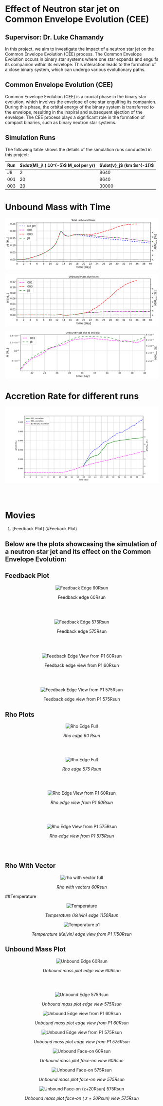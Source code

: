 
# Effect of Neutron star jet on Common Envelope Evolution (CEE)
## Supervisor: Dr. Luke Chamandy

In this project, we aim to investigate the impact of a neutron star jet on the Common Envelope Evolution (CEE) process. The Common Envelope Evolution occurs in binary star systems where one star expands and engulfs its companion within its envelope. This interaction leads to the formation of a close binary system, which can undergo various evolutionary paths.

## Common Envelope Evolution (CEE)

Common Envelope Evolution (CEE) is a crucial phase in the binary star evolution, which involves the envelope of one star engulfing its companion. During this phase, the orbital energy of the binary system is transferred to the envelope, resulting in the inspiral and subsequent ejection of the envelope. The CEE process plays a significant role in the formation of compact binaries, such as binary neutron star systems.

## Simulation Runs

The following table shows the details of the simulation runs conducted in this project:

| Run | \$\dot{M}_j\ ( 10^{-5}$ M_sol per yr)  | \$\dot{v}_j\$ (km \$s^{-1})\$ |
| --- | ---------- | ---------- |
| J8  | 2          | 8640       |
| 001 | 20         | 8640       |
| 003 | 20         | 30000      |


# Unbound Mass with Time

<p align="center">
<img src="/Plots/Total Unbound Mass.png" alt="Total Unbound Mass" align="center">
<p>

<p align="center">
<img src="/Plots/Total Unbound Mass due to jet only.png" alt="Total Unbound Mass jet only" align="center">
<p>

<p align="center">
<img src="/Plots/Unbound Mass due to jet in log (difference).png" alt="Difference in run 001 and J8" align="center">
<p>

# Accretion Rate for different runs
<p align="center">
<img src="/Plots/Accretion rate_2023-08-28 .png" alt="Accretion rate for different runs" align="center">
<p>


<br><br>
# Movies
1. [Feedback Plot] (#Feeback Plot)


## Below are the plots showcasing the simulation of a neutron star jet and its effect on the Common Envelope Evolution:



## Feedback Plot

<p align="center">
<img src="/Plots/Feedback%20Plots/Feedback_edge_60Rsun.gif" alt="Feedback Edge 60Rsun" align="center">
<p>
<p align="center">Feedback edge 60Rsun</p>

<br> <br>

<p align="center">
<img src="/Plots/Feedback%20Plots/Feedback_edge_575Rsun.gif" alt="Feedback Edge 575Rsun" align="center">
<p>
<p align="center">Feedback edge 575Rsun</p>

<br><br>

<p align="center">
<img src="/Plots/Feedback%20Plots/Feedback_edge_P1_60Rsun.gif" alt="Feedback Edge View from P1 60Rsun" align="center">
<p>
<p align="center">Feedback edge view from P1 60Rsun</p>

<br><br>

<p align="center">
<img src="/Plots/Feedback%20Plots/Feedback_edge_P1_575Rsun.gif" alt="Feedback Edge View from P1 575Rsun" align="center">
<p>
<p align="center">Feedback edge view from P1 575Rsun</p>



## Rho Plots


<p align="center">
  <img src="/Plots/Rho/rho_edge_60Rsun.gif" alt="Rho Edge Full">
</p>
<p align="center"><em>Rho edge 60 Rsun </em></p>

<br><br>

<p align="center">
  <img src="/Plots/Rho/rho_edge_575Rsun.gif" alt="Rho Edge Full">
</p>
<p align="center"><em>Rho edge 575 Rsun</em></p>

<br><br>

<p align="center">
  <img src="/Plots/Rho/rho_edge_P1_60Rsun.gif" alt="Rho Edge View from P1 60Rsun">
</p>
<p align="center"><em>Rho edge view from P1 60Rsun</em></p>

<br><br>

<p align="center">
  <img src="/Plots/Rho/rho_edge_P1_575Rsun.gif" alt="Rho Edge View from P1 575Rsun">
</p>
<p align="center"><em>Rho edge view from P1 575Rsun</em></p>

<br><br>

## Rho With Vector

<p align="center">
  <img src="/Plots/Other_Plots/rho_with_vectors_edge_P1_60Rsun.gif" alt="rho with vector full">
</p>
<p align="center"><em>Rho with vectors 60Rsun </em></p>

##Temperature

<p align="center">
  <img src="/Plots/Other_Plots/temperature_edge_1150.gif" alt="Temperature">
</p>
<p align="center"><em>Temperature (Kelvin) edge 1150Rsun  </em></p>

<p align="center">
  <img src="/Plots/Other_Plots/temperature_edge_p1_575.gif" alt="Temperature p1">
</p>
<p align="center"><em>Temperature (Kelvin) edge view from P1 1150Rsun  </em></p>


## Unbound Mass Plot

<p align="center">
  <img src="/Plots/Unbound/Unbound_mass_Edge_60.gif" alt="Unbound Edge 60Rsun">
</p>
<p align="center"><em>Unbound mass plot edge view 60Rsun </em></p>

<br><br>

<p align="center">
  <img src="/Plots/Unbound/Unbound_mass_Edge_575.gif" alt="Unbound Edge 575Rsun">
</p>
<p align="center"><em>Unbound mass plot edge view 575Rsun </em></p>

<p align="center">
  <img src="/Plots/Unbound/Unbound_mass_Edge_P1_60.gif" alt="Unbound Edge view from P1 60Rsun">
</p>
<p align="center"><em>Unbound mass plot edge view from P1 60Rsun </em></p>

<p align="center">
  <img src="/Plots/Unbound/Unbound_mass_Edge_P1_575.gif" alt="Unbound Edge view from P1 575Rsun">
</p>
<p align="center"><em>Unbound mass plot edge view from P1 575Rsun </em></p>


<p align="center">
  <img src="/Plots/Unbound/Unbound_mass_Face_60.gif" alt="Unbound Face-on 60Rsun">
</p>
<p align="center"><em>Unbound mass plot face-on view 60Rsun </em></p>


<p align="center">
  <img src="/Plots/Unbound/Unbound_mass_Face_575.gif" alt="Unbound Face-on 575Rsun">
</p>
<p align="center"><em>Unbound mass plot face-on view 575Rsun </em></p>


<p align="center">
  <img src="/Plots/Unbound/Unbound_face_z_20Rsun.gif" alt="Unbound Face-on (z+20Rsun) 575Rsun">
</p>
<p align="center"><em>Unbound mass plot face-on ( z + 20Rsun) view 575Rsun </em></p>


